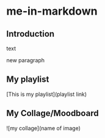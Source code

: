 # me-in-markdown

## Introduction
text

new paragraph
## My playlist
[This is my playlist](playlist link)

## My Collage/Moodboard
![my collage](name of image)